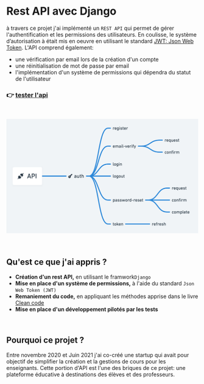 # Rest API avec Django 
à travers ce projet j'ai implémenté un `REST API` qui permet de gérer l'authentification et les permissions des utilisateurs. En coulisse, le système d’autorisation à était mis en oeuvre en utilisant le standard [JWT: Json Web Token](https://jwt.io/introduction).  L'API comprend également:

- une vérification par email lors de la création d'un compte
- une réinitialisation de mot de passe par email
- l'implémentation d'un système de permissions qui dépendra du statut de l'utilisateur 

<h3 align="left">
  <span>👉 </span>
  <a href="https://rest-api-auth-app.herokuapp.com">tester l'api</a>
</h3>
<br>
<p align="center">
  <img src="img/api_graph.png" alt="organigramme de l'API" width="600">
</p>
<br>


## Qu'est ce que j'ai appris ?
- **Création d'un rest API,** en utilisant le framwork`Django` 
- **Mise en place d'un système de permissions,** à l'aide du standard `Json Web Token (JWT)`
- **Remaniement du code,** en appliquant les méthodes  apprise dans le livre [Clean code](https://www.amazon.fr/Clean-Code-Handbook-Software-Craftsmanship/dp/0132350882)
- **Mise en place d'un développement pilotés par les tests**
<br>

## Pourquoi ce projet ?
Entre novembre 2020 et Juin 2021 j'ai co-créé une startup qui avait pour objectif de simplifier la création et la gestions de cours pour les enseignants. Cette portion d'API est l'une des briques de ce projet: une plateforme éducative à destinations des élèves et des professeurs. 
